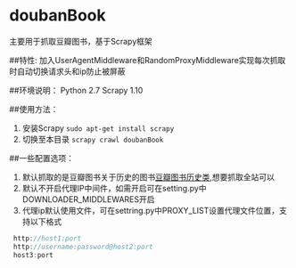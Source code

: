 # doubanBook
主要用于抓取豆瓣图书，基于Scrapy框架

##特性:
加入UserAgentMiddleware和RandomProxyMiddleware实现每次抓取时自动切换请求头和ip防止被屏蔽

##环境说明：
Python 2.7 
Scrapy 1.10

##使用方法：
1. 安装Scrapy 
`sudo apt-get install scrapy`
2. 切换至本目录
`scrapy crawl doubanBook`

##一些配置选项：
1. 默认抓取的是豆瓣图书关于历史的图书[豆瓣图书历史类](https://book.douban.com/tag/%E5%8E%86%E5%8F%B2),想要抓取全站可以
2. 默认不开启代理IP中间件，如需开启可在setting.py中DOWNLOADER_MIDDLEWARES开启
3. 代理ip默认使用文件，可在settring.py中PROXY_LIST设置代理文件位置，支持以下格式
```javascript
 http://host1:port
 http://username:password@host2:port
 host3:port
```
